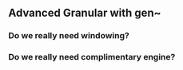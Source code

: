 ## Advanced Granular with gen~

### Do we really need windowing?



### Do we really need complimentary engine?